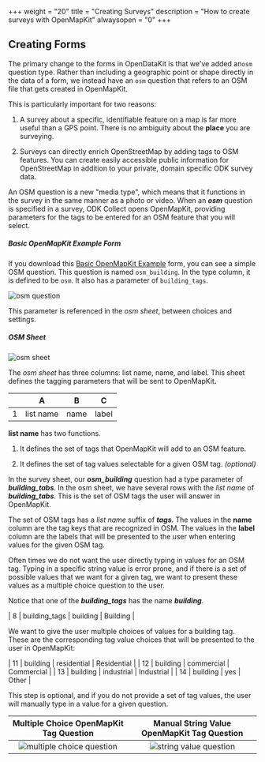 +++
weight = "20"
title = "Creating Surveys"
description = "How to create surveys with OpenMapKit"
alwaysopen = "0"
+++


## Creating Forms

The primary change to the forms in OpenDataKit is that we've added an`osm` question type. Rather than including a geographic point or shape directly in the data of a form, we instead have an `osm` question that refers to an OSM file that gets created in OpenMapKit.

This is particularly important for two reasons:

1. A survey about a specific, identifiable feature on a map is far more useful than a GPS point. There is no ambiguity about the __place__ you are surveying.

1. Surveys can directly enrich OpenStreetMap by adding tags to OSM features. You can create easily accessible public information for OpenStreetMap in addition to your private, domain specific ODK survey data.

An OSM question is a new "media type", which means that it functions in the survey in the same manner as a photo or video. When an **_osm_** question is specified in a survey, ODK Collect opens OpenMapKit, providing parameters for the tags to be entered for an OSM feature that you will select.

##### Basic OpenMapKit Example Form

If you download this [Basic OpenMapKit Example](https://docs.google.com/spreadsheets/d/11H4-mGYTS61GLjSbVoTbmhoI5DjlF5fcBwNwQcvd2Go/edit?usp=sharing) form, you can see a simple OSM question. This question is named `osm_building`. In the type column, it is defined to be `osm`. It also has a parameter of `building_tags`.

![osm question](1.png)

This parameter is referenced in the _osm sheet_, between choices and settings.

##### OSM Sheet



![osm sheet](2.png)

The _osm sheet_ has three columns: list name, name, and label. This sheet defines the tagging parameters that will be sent to OpenMapKit.

|   | A | B | C |
| -- |--- | --- | --- |
| 1 | list name | name | label |

__list name__ has two functions.

1. It defines the set of tags that OpenMapKit will add to an OSM feature.

2. It defines the set of tag values selectable for a given OSM tag. _(optional)_

In the survey sheet, our **_osm_building_** question had a type parameter of **_building_tabs_**. In the osm sheet, we have several rows with the _list name_ of **_building_tabs_**. This is the set of OSM tags the user will answer in OpenMapKit.

The set of OSM tags has a _list name_ suffix of **_tags_**. The values in the __name__ column are the tag keys that are recognized in OSM. The values in the __label__ column are the labels that will be presented to the user when entering values for the given OSM tag.

Often times we do not want the user directly typing in values for an OSM tag. Typing in a specific string value is error prone, and if there is a set of possible values that we want for a given tag, we want to present these values as a multiple choice question to the user.

Notice that one of the **_building_tags_** has the name **_building_**.

| 8 | building_tags      | building | Building |

We want to give the user multiple choices of values for a building tag. These are the corresponding tag value choices that will be presented to the user in OpenMapKit:

| 11 | building | residential | Residential |
| 12 | building | commercial | Commercial |
| 13 | building | industrial | Industrial |
| 14 | building | yes | Other |

This step is optional, and if you do not provide a set of tag values, the user will manually type in a value for a given question.

Multiple Choice OpenMapKit Tag Question             |  Manual String Value OpenMapKit Tag Question
:-------------------------:|:-------------------------:
![multiple choice question](3.png)  |  ![string value question](4.png)

